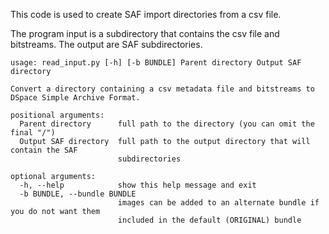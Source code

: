 This code is used to create SAF import directories from a csv file.

The program input is a subdirectory that contains the csv file and bitstreams. The output are SAF subdirectories.

```
usage: read_input.py [-h] [-b BUNDLE] Parent directory Output SAF directory

Convert a directory containing a csv metadata file and bitstreams to DSpace Simple Archive Format.

positional arguments:
  Parent directory      full path to the directory (you can omit the final "/")
  Output SAF directory  full path to the output directory that will contain the SAF
                        subdirectories

optional arguments:
  -h, --help            show this help message and exit
  -b BUNDLE, --bundle BUNDLE
                        images can be added to an alternate bundle if you do not want them
                        included in the default (ORIGINAL) bundle
